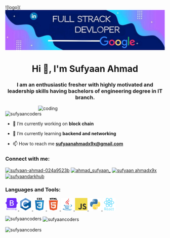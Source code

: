 ![logo](![logo](https://github.com/Sufyaancoders/sufyaancoders/blob/main/1702387555209.jpeg)
<h1 align="center">Hi 👋, I'm Sufyaan Ahmad</h1>
<h3 align="center">I am an enthusiastic fresher with highly motivated and leadership skills having bachelors of engineering degree in IT branch.</h3>
<img align="right" alt="coding" width="400" src="https://user-images.githubusercontent.com/55389276/140866485-8fb1c876-9a8f-4d6a-98dc-08c4981eaf70.gif">
<p align="left"> <img src="https://komarev.com/ghpvc/?username=sufyaancoders&label=Profile%20views&color=0e75b6&style=flat" alt="sufyaancoders" /> </p>

- 🔭 I’m currently working on **block chain**

- 🌱 I’m currently learning **backend and networking**

- 📫 How to reach me **sufyaanahmadx9x@gmail.com**

<h3 align="left">Connect with me:</h3>
<p align="left">
<a href="https://linkedin.com/in/sufyaan-ahmad-024a9523b" target="blank"><img align="center" src="https://raw.githubusercontent.com/rahuldkjain/github-profile-readme-generator/master/src/images/icons/Social/linked-in-alt.svg" alt="sufyaan-ahmad-024a9523b" height="30" width="40" /></a>
<a href="https://instagram.com/ahmad_sufyaan_" target="blank"><img align="center" src="https://raw.githubusercontent.com/rahuldkjain/github-profile-readme-generator/master/src/images/icons/Social/instagram.svg" alt="ahmad_sufyaan_" height="30" width="40" /></a>
<a href="https://www.behance.net/sufyaan ahmadx9x" target="blank"><img align="center" src="https://raw.githubusercontent.com/rahuldkjain/github-profile-readme-generator/master/src/images/icons/Social/behance.svg" alt="sufyaan ahmadx9x" height="30" width="40" /></a>
<a href="https://www.leetcode.com/sufyaandarkhub" target="blank"><img align="center" src="https://raw.githubusercontent.com/rahuldkjain/github-profile-readme-generator/master/src/images/icons/Social/leet-code.svg" alt="sufyaandarkhub" height="30" width="40" /></a>
</p>

<h3 align="left">Languages and Tools:</h3>
<p align="left"> <a href="https://getbootstrap.com" target="_blank" rel="noreferrer"> <img src="https://raw.githubusercontent.com/devicons/devicon/master/icons/bootstrap/bootstrap-plain-wordmark.svg" alt="bootstrap" width="40" height="40"/> </a> <a href="https://www.cprogramming.com/" target="_blank" rel="noreferrer"> <img src="https://raw.githubusercontent.com/devicons/devicon/master/icons/c/c-original.svg" alt="c" width="40" height="40"/> </a> <a href="https://www.w3schools.com/css/" target="_blank" rel="noreferrer"> <img src="https://raw.githubusercontent.com/devicons/devicon/master/icons/css3/css3-original-wordmark.svg" alt="css3" width="40" height="40"/> </a> <a href="https://www.w3.org/html/" target="_blank" rel="noreferrer"> <img src="https://raw.githubusercontent.com/devicons/devicon/master/icons/html5/html5-original-wordmark.svg" alt="html5" width="40" height="40"/> </a> <a href="https://www.java.com" target="_blank" rel="noreferrer"> <img src="https://raw.githubusercontent.com/devicons/devicon/master/icons/java/java-original.svg" alt="java" width="40" height="40"/> </a> <a href="https://developer.mozilla.org/en-US/docs/Web/JavaScript" target="_blank" rel="noreferrer"> <img src="https://raw.githubusercontent.com/devicons/devicon/master/icons/javascript/javascript-original.svg" alt="javascript" width="40" height="40"/> </a> <a href="https://www.python.org" target="_blank" rel="noreferrer"> <img src="https://raw.githubusercontent.com/devicons/devicon/master/icons/python/python-original.svg" alt="python" width="40" height="40"/> </a> <a href="https://reactjs.org/" target="_blank" rel="noreferrer"> <img src="https://raw.githubusercontent.com/devicons/devicon/master/icons/react/react-original-wordmark.svg" alt="react" width="40" height="40"/> </a> </p>

<p><img align="left" src="https://github-readme-stats.vercel.app/api/top-langs?username=sufyaancoders&show_icons=true&locale=en&layout=compact" alt="sufyaancoders" /></p>

<p>&nbsp;<img align="center" src="https://github-readme-stats.vercel.app/api?username=sufyaancoders&show_icons=true&locale=en" alt="sufyaancoders" /></p>

<p><img align="center" src="https://github-readme-streak-stats.herokuapp.com/?user=sufyaancoders&" alt="sufyaancoders" /></p>
<ing
